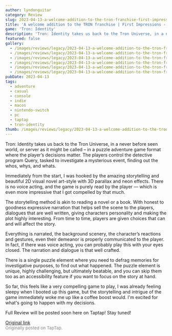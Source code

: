 ```yaml
---
author: lyndonguitar
category: Review
slug: 2023-04-13-a-welcome-addition-to-the-tron-franchise-first-impressions-tron-identity
title: 'A welcome addition to the TRON franchise | First Impressions - Tron: Identity'
game: 'Tron: Identity'
description: 'Tron: Identity takes us back to the Tron Universe, in a never before seen world, or server as it might be called – in a puzzle adventure game format where the player’s decisions matter. The players control the detective program Query, tasked to investigate a mysterious event, finding out the whos, whys, and whats.'
featured: false
gallery:
  - /images/reviews/legacy/2023-04-13-a-welcome-addition-to-the-tron-franchise--first-impressions---tron-identity-0.avif
  - /images/reviews/legacy/2023-04-13-a-welcome-addition-to-the-tron-franchise--first-impressions---tron-identity-1.avif
  - /images/reviews/legacy/2023-04-13-a-welcome-addition-to-the-tron-franchise--first-impressions---tron-identity-2.avif
  - /images/reviews/legacy/2023-04-13-a-welcome-addition-to-the-tron-franchise--first-impressions---tron-identity-3.avif
  - /images/reviews/legacy/2023-04-13-a-welcome-addition-to-the-tron-franchise--first-impressions---tron-identity-4.avif
  - /images/reviews/legacy/2023-04-13-a-welcome-addition-to-the-tron-franchise--first-impressions---tron-identity-5.avif
pubDate: 2023-04-13
tags:
  - adventure
  - casual
  - console
  - indie
  - macos
  - nintendo-switch
  - pc
  - taptap
  - tron-identity
thumb: /images/reviews/legacy/2023-04-13-a-welcome-addition-to-the-tron-franchise--first-impressions---tron-identity-0.avif
---
```


Tron: Identity takes us back to the Tron Universe, in a never before seen world, or server as it might be called – in a puzzle adventure game format where the player’s decisions matter. The players control the detective program Query, tasked to investigate a mysterious event, finding out the whos, whys, and whats.

Immediately from the start, I was hooked by the amazing storytelling and beautiful 2D visual novel art-style with 3D parallax and neon effects. There is no voice acting, and the game is purely read by the player — which is even more impressive that I got compelled by that much.

The storytelling method is akin to reading a novel or a book. With honest to goodness expressive narration that helps sell the scene to the players, dialogues that are well written, giving characters personality and making the plot highly interesting. From time to time, players are given choices that can and will affect the story.

Everything is narrated, the background scenery, the character’s reactions and gestures, even their demeanor is properly communicated to the player. In fact, if there was voice acting, you can probably play this with your eyes closed. The narration and dialogue is that well crafted.

There is a single puzzle element where you need to defrag memories for investigative purposes, to find out what happened. The puzzle element is unique, highly challenging, but ultimately beatable, and you can skip them too as an accessibility feature if you want to focus on the story at hand.

So far, this feels like a very compelling game to play, I was already feeling sleepy when I booted up this game, but the storytelling and intrigue of the game immediately woke me up like a coffee boost would. I'm excited for what's going to happen with my decisions.

Full Review will be posted soon here on Taptap! Stay tuned!

[Original link](https://www.taptap.io/post/5100231)<br><span style="font-size: 0.95em; color: #888;">Originally posted on TapTap.</span>